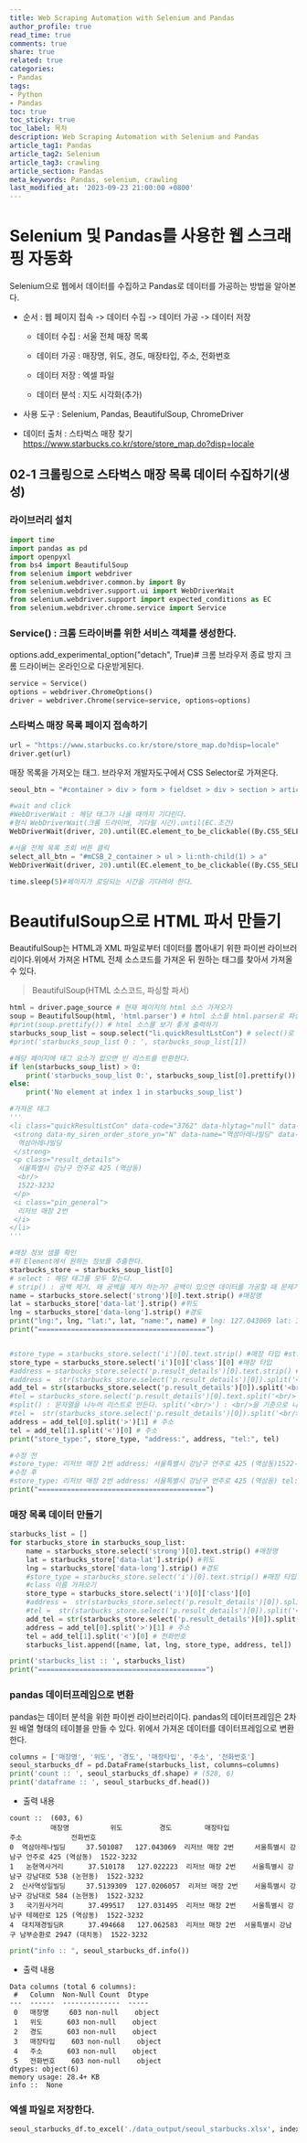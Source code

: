 ```yaml
---
title: Web Scraping Automation with Selenium and Pandas
author_profile: true
read_time: true
comments: true
share: true
related: true
categories:
- Pandas
tags:
- Python
- Pandas
toc: true
toc_sticky: true
toc_label: 목차
description: Web Scraping Automation with Selenium and Pandas
article_tag1: Pandas
article_tag2: Selenium  
article_tag3: crawling
article_section: Pandas
meta_keywords: Pandas, selenium, crawling
last_modified_at: '2023-09-23 21:00:00 +0800'
---
```


# Selenium 및 Pandas를 사용한 웹 스크래핑 자동화

Selenium으로 웹에서 데이터를 수집하고 Pandas로 데이터를 가공하는 방법을 알아본다.

* 순서 : 웹 페이지 접속 -> 데이터 수집 -> 데이터 가공 -> 데이터 저장

    * 데이터 수집 : 서울 전체 매장 목록

    * 데이터 가공 : 매장명, 위도, 경도, 매장타입, 주소, 전화번호

    * 데이터 저장 : 엑셀 파일

    * 데이터 분석 : 지도 시각화(추가)

* 사용 도구 : Selenium, Pandas, BeautifulSoup, ChromeDriver

* 데이터 출처 : 스타벅스 매장 찾기 https://www.starbucks.co.kr/store/store_map.do?disp=locale




## 02-1 크롤링으로 스타벅스 매장 목록 데이터 수집하기(생성)

### 라이브러리 설치
```py
import time
import pandas as pd
import openpyxl
from bs4 import BeautifulSoup
from selenium import webdriver
from selenium.webdriver.common.by import By
from selenium.webdriver.support.ui import WebDriverWait
from selenium.webdriver.support import expected_conditions as EC
from selenium.webdriver.chrome.service import Service   
```

### Service() : 크롬 드라이버를 위한 서비스 객체를 생성한다.
options.add_experimental_option("detach", True)# 크롬 브라우저 종료 방지
크롬 드라이버는 온라인으로 다운받게된다.
```py
service = Service()
options = webdriver.ChromeOptions()
driver = webdriver.Chrome(service=service, options=options) 
```

### 스타벅스 매장 목록 페이지 접속하기
```py
url = "https://www.starbucks.co.kr/store/store_map.do?disp=locale"
driver.get(url)
```   

매장 목록을 가져오는 태그. 브라우저 개발자도구에서 CSS Selector로 가져온다.
```py
seoul_btn = "#container > div > form > fieldset > div > section > article.find_store_cont > article > article:nth-child(4) > div.loca_step1 > div.loca_step1_cont > ul > li:nth-child(1) > a"

#wait and click
#WebDriverWait : 해당 태그가 나올 때까지 기다린다. 
#형식 WebDriverWait(크롬 드라이버, 기다릴 시간).until(EC.조건)
WebDriverWait(driver, 20).until(EC.element_to_be_clickable((By.CSS_SELECTOR, seoul_btn))).click()

#서울 전체 목록 조회 버튼 클릭
select_all_btn = "#mCSB_2_container > ul > li:nth-child(1) > a"
WebDriverWait(driver, 20).until(EC.element_to_be_clickable((By.CSS_SELECTOR, select_all_btn))).click()

time.sleep(5)#페이지가 로딩되는 시간을 기다려야 한다.
```

# BeautifulSoup으로 HTML 파서 만들기

BeautifulSoup는 HTML과 XML 파일로부터 데이터를 뽑아내기 위한 파이썬 라이브러리이다.위에서 가져온 HTML 전체 소스코드를 가져온 뒤 원하는 태그를 찾아서 가져올 수 있다.

> BeautifulSoup(HTML 소스코드, 파싱할 파서)

```py
html = driver.page_source # 현재 페이지의 html 소스 가져오기
soup = BeautifulSoup(html, 'html.parser') # html 소스를 html.parser로 파싱하기
#print(soup.prettify()) # html 소스를 보기 좋게 출력하기
starbucks_soup_list = soup.select("li.quickResultLstCon") # select()로 찾은 태그는 리스트 형태로 반환된다.
#print('starbucks_soup_list 0 : ', starbucks_soup_list[1])

#해당 페이지에 태그 요소가 없으면 빈 리스트를 반환한다.
if len(starbucks_soup_list) > 0:
    print('starbucks_soup_list 0:', starbucks_soup_list[0].prettify())
else:
    print('No element at index 1 in starbucks_soup_list')

#가져온 태그
'''
<li class="quickResultLstCon" data-code="3762" data-hlytag="null" data-index="0" data-lat="37.501087" data-long="127.043069" data-name="역삼아레나빌딩" data-storecd="1509" style="background:#fff">
 <strong data-my_siren_order_store_yn="N" data-name="역삼아레나빌딩" data-store="1509" data-yn="N">
  역삼아레나빌딩
 </strong>
 <p class="result_details">
  서울특별시 강남구 언주로 425 (역삼동)
  <br/>
  1522-3232
 </p>
 <i class="pin_general">
  리저브 매장 2번
 </i>
</li>
'''

#매장 정보 샘플 확인
#위 Element에서 원하는 정보를 추출한다.
starbucks_store = starbucks_soup_list[0]
# select : 해당 태그를 모두 찾는다.
# strip() : 공백 제거. 왜 공백을 제거 하는가? 공백이 있으면 데이터를 가공할 때 문제가 생길 수 있다.
name = starbucks_store.select('strong')[0].text.strip() #매장명
lat = starbucks_store['data-lat'].strip() #위도
lng = starbucks_store['data-long'].strip() #경도
print("lng:", lng, "lat:", lat, "name:", name) # lng: 127.043069 lat: 37.501087 name: 역삼아레나빌딩
print("=========================================")


#store_type = starbucks_store.select('i')[0].text.strip() #매장 타입 #strip() : 공백 제거
store_type = starbucks_store.select('i')[0]['class'][0] #매장 타입
#address = starbucks_store.select('p.result_details')[0].text.strip() #매장 주소
#address =  str(starbucks_store.select('p.result_details')[0]).split('<br/>')[0].split('>')[1] # 주소
add_tel = str(starbucks_store.select('p.result_details')[0]).split('<br/>')
#tel = starbucks_store.select('p.result_details')[0].text.split('<br/>') #매장 전화번호 
#split() : 문자열을 나누어 리스트로 만든다. split('<br/>') : <br/>을 기준으로 나눈다.
#tel =  str(starbucks_store.select('p.result_details')[0]).split('<br/>')[1].split('<')[0] # 전화번호
address = add_tel[0].split('>')[1] # 주소
tel = add_tel[1].split('<')[0] # 주소
print("store_type:", store_type, "address:", address, "tel:", tel) 

#수정 전
#store_type: 리저브 매장 2번 address: 서울특별시 강남구 언주로 425 (역삼동)1522-3232 tel: ['서울특별시 강남구 언주로 425 (역삼동)1522-3232']
#수정 후
#store_type: 리저브 매장 2번 address: 서울특별시 강남구 언주로 425 (역삼동) tel: 1522-3232
print("=========================================")
```

### 매장 목록 데이터 만들기

```py
starbucks_list = []
for starbucks_store in starbucks_soup_list:
    name = starbucks_store.select('strong')[0].text.strip() #매장명
    lat = starbucks_store['data-lat'].strip() #위도
    lng = starbucks_store['data-long'].strip() #경도
    #store_type = starbucks_store.select('i')[0].text.strip() #매장 타입
    #class 이름 가져오기    
    store_type = starbucks_store.select('i')[0]['class'][0]
    #address =  str(starbucks_store.select('p.result_details')[0]).split('<br/>')[0].split('>')[1] # 주소
    #tel =  str(starbucks_store.select('p.result_details')[0]).split('<br/>')[1].split('<')[0] # 전화번호
    add_tel = str(starbucks_store.select('p.result_details')[0]).split('<br/>')
    address = add_tel[0].split('>')[1] # 주소
    tel = add_tel[1].split('<')[0] # 전화번호
    starbucks_list.append([name, lat, lng, store_type, address, tel])    

print('starbucks_list :: ', starbucks_list)
print("=========================================")
```

### pandas 데이터프레임으로 변환
pandas는 데이터 분석을 위한 파이썬 라이브러리이다.
pandas의 데이터프레임은 2차원 배열 형태의 테이블을 만들 수 있다.
위에서 가져온 데이터를 데이터프레임으로 변환한다.

```py
columns = ['매장명', '위도', '경도', '매장타입', '주소', '전화번호']
seoul_starbucks_df = pd.DataFrame(starbucks_list, columns=columns)
print('count :: ', seoul_starbucks_df.shape) # (528, 6)
print('dataframe :: ', seoul_starbucks_df.head())
```

- 출력 내용
```
count ::  (603, 6)
          매장명          위도         경도        매장타입                            주소            전화번호
0  역삼아레나빌딩     37.501087   127.043069  리저브 매장 2번     서울특별시 강남구 언주로 425 (역삼동)  1522-3232
1   논현역사거리      37.510178   127.022223  리저브 매장 2번    서울특별시 강남구 강남대로 538 (논현동)  1522-3232
2  신사역성일빌딩     37.5139309  127.0206057  리저브 매장 2번    서울특별시 강남구 강남대로 584 (논현동)  1522-3232
3   국기원사거리      37.499517   127.031495  리저브 매장 2번    서울특별시 강남구 테헤란로 125 (역삼동)  1522-3232
4  대치재경빌딩R      37.494668   127.062583  리저브 매장 2번  서울특별시 강남구 남부순환로 2947 (대치동)  1522-3232
```

```py
print("info :: ", seoul_starbucks_df.info())
```

- 출력 내용
```
Data columns (total 6 columns):
 #   Column  Non-Null Count  Dtype
---  ------  --------------  -----
 0   매장명     603 non-null    object
 1   위도      603 non-null    object
 2   경도      603 non-null    object
 3   매장타입    603 non-null    object
 4   주소      603 non-null    object
 5   전화번호    603 non-null    object
dtypes: object(6)
memory usage: 28.4+ KB
info ::  None
```

### 엑셀 파일로 저장한다.
```py
seoul_starbucks_df.to_excel('./data_output/seoul_starbucks.xlsx', index=False)
```